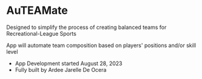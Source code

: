 # AuTEAMate

Designed to simplify the process of creating balanced teams for Recreational-League Sports

App will automate team composition based on players' positions and/or skill level


- App Development started August 28, 2023
- Fully built by Ardee Jarelle De Ocera
